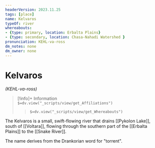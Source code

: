 ```yaml
---
headerVersion: 2023.11.25
tags: [place]
name: Kelvaros
typeOf: river
whereabouts: 
- {type: primary, location: Erbalta Plains}
- {type: secondary, location: Chasa-Nahadi Watershed }
pronunciation: KEHL-va-ross
dm_notes: none
dm_owner: none
---
```

# Kelvaros
*(KEHL-va-ross)*
>[!info]+ Information  
> `$=dv.view("_scripts/view/get_Affiliations")`  
>> `$=dv.view("_scripts/view/get_Whereabouts")`

The Kelvaros is a small, swift-flowing river that drains [[Pykolon Lake]], south of [[Voltara]], flowing through the southern part of the [[Erbalta Plains]] to the [[Snake River]].

The name derives from the Drankorian word for "torrent". 